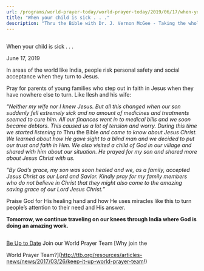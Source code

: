 ```yaml
---
url: /programs/world-prayer-today/world-prayer-today/2019/06/17/when-your-child-is-sick-.-.-
title: "When your child is sick . . ."
description: "Thru the Bible with Dr. J. Vernon McGee - Taking the whole Word to the whole world"
---
```







## 
 When your child is sick . . .


June 17, 2019




In areas of the world like India, people risk personal safety and social acceptance when they turn to Jesus. 


Pray for parents of young families who step out in faith in Jesus when they have nowhere else to turn. Like Ilesh and his wife:


*“Neither my wife nor I knew Jesus. But all this changed when our son suddenly fell extremely sick and no amount of medicines and treatments seemed to cure him. All our finances went in to medical bills and we soon became debtors. This caused us a lot of tension and worry. During this time we started listening to* Thru the Bible *and came to know about Jesus Christ. We learned about how He gave sight to a blind man and we decided to put our trust and faith in Him. We also visited a child of God in our village and shared with him about our situation. He prayed for my son and shared more about Jesus Christ with us.* 


*“By God’s grace, my son was soon healed and we, as a family, accepted Jesus Christ as our Lord and Savior. Kindly pray for my family members who do not believe in Christ that they might also come to the amazing saving grace of our Lord Jesus Christ.”*


Praise God for His healing hand and how He uses miracles like this to turn people’s attention to their need and His answer. 


**Tomorrow, we continue traveling on our knees through India where God is doing an amazing work.** 







## 




[Be Up to Date](http://feeds.feedburner.com/WorldPrayerToday "World Prayer Today RSS Feed")
Join our World Prayer Team
[Why join the  

World Prayer Team?](http://ttb.org/resources/articles-news/news/2017/03/26/keep-it-up-world-prayer-team!)




